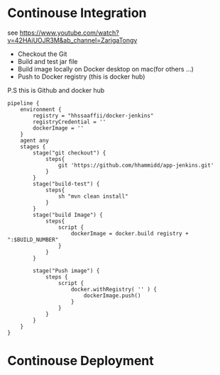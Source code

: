 # Continouse Integration
see https://www.youtube.com/watch?v=42HAiUOJR3M&ab_channel=ZarigaTongy
* Checkout the Git
* Build and test jar file
* Build image locally on Docker desktop on mac(for others ...)
* Push to Docker registry (this is docker hub)

P.S this is Github and docker  hub 
```
pipeline {
    environment {
        registry = "hhssaaffii/docker-jenkins"
        registryCredential = ''
        dockerImage = ''
    }
    agent any
    stages {
        stage("git checkout") {
            steps{
                git 'https://github.com/hhammidd/app-jenkins.git'
            }
        }
        stage("build-test") {
            steps{
                sh "mvn clean install"
            }
        }
        stage("build Image") {
            steps{
                script {
                    dockerImage = docker.build registry + ":$BUILD_NUMBER"
                }
            }
        }
        
        stage("Push image") {
            steps {
                script {
                    docker.withRegistry( '' ) {
                        dockerImage.push()
                    }
                }
            }
        }
    }
}
```

# Continouse Deployment